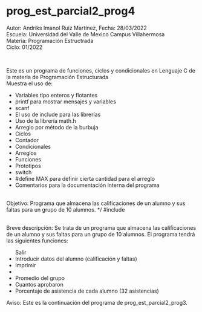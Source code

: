 # prog_est_parcial2_prog4
<p>Autor: Andriks Imanol Ruiz Martínez, Fecha: 28/03/2022 <br>
Escuela: Universidad del Valle de Mexico Campus Villahermosa <br>
Materia: Programación Estructrada <br>
Ciclo: 01/2022</p>
<br>
<p>Este es un programa de funciones, ciclos y condicionales en Lenguaje C de la materia de Programación Estructurada<br>
Muestra el uso de:
  <ul>
    <li>Variables tipo enteros y flotantes</li>
    <li>printf para mostrar mensajes y variables</li>
    <li>scanf</li>
    <li>El uso de include para las librerías</li>
    <li>Uso de la librería math.h</li>
    <li>Arreglo por método de la burbuja</li>
    <li>Ciclos</li>
    <li>Contador</li>
    <li>Condicionales</li>
    <li>Arreglos</li>
    <li>Funciones</li>
    <li>Prototipos</li>
    <li>switch</li>
    <li>#define MAX  para definir cierta cantidad para el arreglo</li>
    <li>Comentarios para la documentación interna del programa</li>
    </ul>
    </p>
<br>
Objetivo: Programa que almacena las calificaciones de un alumno y sus faltas para un grupo de 10 alumnos.
*/
#include<stdio.h>
<br>
<br>
<p>Breve descripción: 
Se trata de un programa que almacena las calificaciones de un alumno y sus faltas para un grupo de 10 alumnos. El programa tendrá las siguientes funciones:
<ul>
<lie>Salir</li>
<li>Introducir datos del alumno (calificación y faltas)</li>
<li>Imprimir<li>
<li>Promedio del grupo</li>
<li>Cuantos aprobaron</li>
<li>Porcentaje de asistencia de cada alumno (32 asistencias)</li>
</ul>
Aviso: Este es la continuación del programa de prog_est_parcial2_prog3.
</p>
